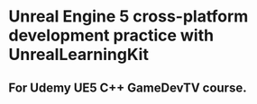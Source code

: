 # Unreal Engine 5 cross-platform development practice with UnrealLearningKit
## For Udemy UE5 C++ GameDevTV course.
